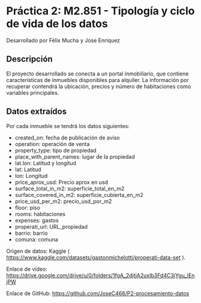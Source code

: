 # Práctica 2: M2.851 - Tipología y ciclo de vida de los datos
Desarrollado por Félix Mucha y Jose Enriquez

## Descripción
El proyecto desarrollado se conecta a un portal inmobiliario, que contiene características de inmuebles disponibles para alquiler. La información por recuperar contendrá la ubicación, precios y número de habitaciones como variables principales. 

## Datos extraídos
Por cada inmueble se tendrá los datos siguientes:

+ created_on: fecha de publicación de aviso
+ operation: operación de venta
+ property_type: tipo de propiedad
+ place_with_parent_names: lugar de la propiedad
+ lat.lon: Latitud y longitud
+ lat: Latitud
+ lon: Longitud
+ price_aprox_usd: Precio aprox en usd
+ surface_total_in_m2: superficie_total_en_m2
+ surface_covered_in_m2: superficie_cubierta_en_m2
+ price_usd_per_m2: precio_usd_por_m2
+ floor: piso
+ rooms: habitaciones
+ expenses: gastos
+ properati_url: URL_propiedad
+ barrio: barrio
+ comuna: comuna

Origen de datos: Kaggle ( https://www.kaggle.com/datasets/gastonmichelotti/properati-data-set ).

Enlace de video: https://drive.google.com/drive/u/0/folders/1fgA_2djtjA2uxIb3Fd4C3jYgu_IEnjPW

Enlace de GitHub: https://github.com/JoseC468/P2-procesamiento-datos
